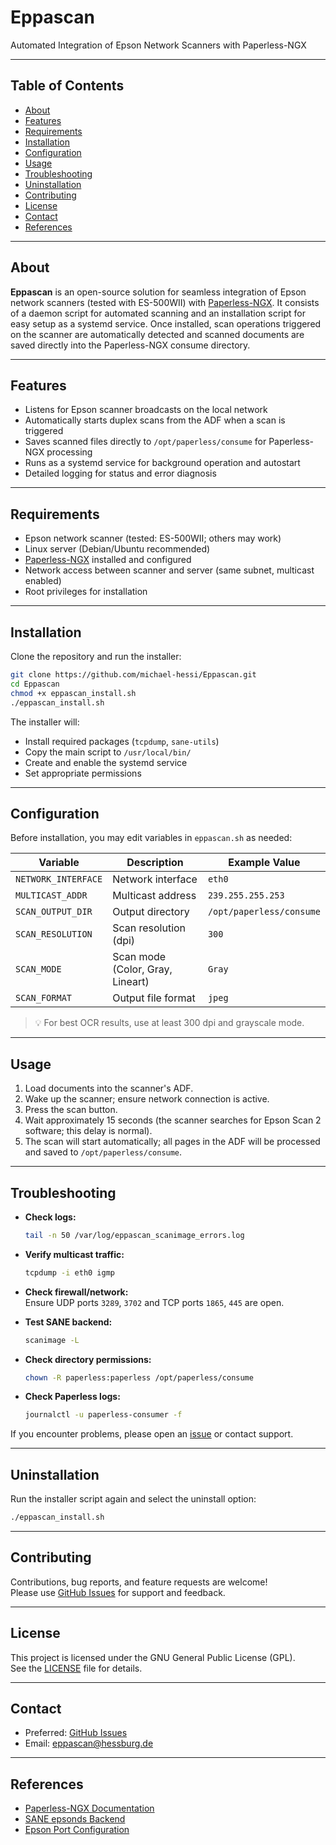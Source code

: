 # Eppascan
Automated Integration of Epson Network Scanners with Paperless-NGX

---

## Table of Contents

- [About](#about)
- [Features](#features)
- [Requirements](#requirements)
- [Installation](#installation)
- [Configuration](#configuration)
- [Usage](#usage)
- [Troubleshooting](#troubleshooting)
- [Uninstallation](#uninstallation)
- [Contributing](#contributing)
- [License](#license)
- [Contact](#contact)
- [References](#references)

---

## About

**Eppascan** is an open-source solution for seamless integration of Epson network scanners (tested with ES-500WII) with [Paperless-NGX](https://github.com/paperless-ngx/paperless-ngx). It consists of a daemon script for automated scanning and an installation script for easy setup as a systemd service. Once installed, scan operations triggered on the scanner are automatically detected and scanned documents are saved directly into the Paperless-NGX consume directory.

---

## Features

- Listens for Epson scanner broadcasts on the local network
- Automatically starts duplex scans from the ADF when a scan is triggered
- Saves scanned files directly to `/opt/paperless/consume` for Paperless-NGX processing
- Runs as a systemd service for background operation and autostart
- Detailed logging for status and error diagnosis

---

## Requirements

- Epson network scanner (tested: ES-500WII; others may work)
- Linux server (Debian/Ubuntu recommended)
- [Paperless-NGX](https://github.com/paperless-ngx/paperless-ngx) installed and configured
- Network access between scanner and server (same subnet, multicast enabled)
- Root privileges for installation

---

## Installation

Clone the repository and run the installer:

```bash
git clone https://github.com/michael-hessi/Eppascan.git
cd Eppascan
chmod +x eppascan_install.sh
./eppascan_install.sh
```

The installer will:  
- Install required packages (`tcpdump`, `sane-utils`)  
- Copy the main script to `/usr/local/bin/`  
- Create and enable the systemd service  
- Set appropriate permissions  

---

## Configuration

Before installation, you may edit variables in `eppascan.sh` as needed:

| Variable          | Description                      | Example Value             |
|-------------------|----------------------------------|---------------------------|
| `NETWORK_INTERFACE` | Network interface               | `eth0`                    |
| `MULTICAST_ADDR`    | Multicast address               | `239.255.255.253`         |
| `SCAN_OUTPUT_DIR`   | Output directory                | `/opt/paperless/consume`  |
| `SCAN_RESOLUTION`   | Scan resolution (dpi)           | `300`                     |
| `SCAN_MODE`         | Scan mode (Color, Gray, Lineart)| `Gray`                    |
| `SCAN_FORMAT`       | Output file format              | `jpeg`                    |

> 💡 For best OCR results, use at least 300 dpi and grayscale mode.

---

## Usage

1. Load documents into the scanner's ADF.  
2. Wake up the scanner; ensure network connection is active.  
3. Press the scan button.  
4. Wait approximately 15 seconds (the scanner searches for Epson Scan 2 software; this delay is normal).  
5. The scan will start automatically; all pages in the ADF will be processed and saved to `/opt/paperless/consume`.

---

## Troubleshooting

- **Check logs:**  
  ```bash
  tail -n 50 /var/log/eppascan_scanimage_errors.log
  ```

- **Verify multicast traffic:**  
  ```bash
  tcpdump -i eth0 igmp
  ```

- **Check firewall/network:**  
  Ensure UDP ports `3289`, `3702` and TCP ports `1865`, `445` are open.

- **Test SANE backend:**  
  ```bash
  scanimage -L
  ```

- **Check directory permissions:**  
  ```bash
  chown -R paperless:paperless /opt/paperless/consume
  ```

- **Check Paperless logs:**  
  ```bash
  journalctl -u paperless-consumer -f
  ```

If you encounter problems, please open an [issue](https://github.com/michael-hessi/Eppascan/issues) or contact support.

---

## Uninstallation

Run the installer script again and select the uninstall option:

```bash
./eppascan_install.sh
```

---

## Contributing

Contributions, bug reports, and feature requests are welcome!  
Please use [GitHub Issues](https://github.com/michael-hessi/Eppascan/issues) for support and feedback.

---

## License

This project is licensed under the GNU General Public License (GPL).  
See the [LICENSE](LICENSE) file for details.

---

## Contact

- Preferred: [GitHub Issues](https://github.com/michael-hessi/Eppascan/issues)  
- Email: eppascan@hessburg.de

---

## References

- [Paperless-NGX Documentation](https://docs.paperless-ngx.com/)  
- [SANE epsonds Backend](http://www.sane-project.org/man/sane-epsonds.5.html)  
- [Epson Port Configuration](https://epson.com/Support/wa00807)
